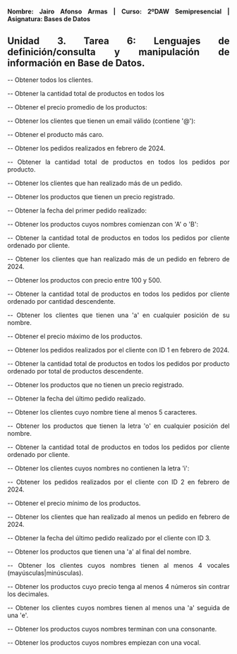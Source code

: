 <div align="justify">

#### **Nombre: Jairo Afonso Armas | Curso: 2ºDAW Semipresencial | Asignatura: Bases de Datos** 

## **Unidad 3. Tarea 6: Lenguajes de definición/consulta y manipulación de información en Base de Datos.**


-- Obtener todos los clientes.


-- Obtener la cantidad total de productos en todos los 


-- Obtener el precio promedio de los productos:


-- Obtener los clientes que tienen un email válido (contiene '@'):


-- Obtener el producto más caro.


-- Obtener los pedidos realizados en febrero de 2024.


-- Obtener la cantidad total de productos en todos los pedidos por producto.


-- Obtener los clientes que han realizado más de un pedido.


-- Obtener los productos que tienen un precio registrado.


-- Obtener la fecha del primer pedido realizado:


-- Obtener los productos cuyos nombres comienzan con 'A' o 'B':


-- Obtener la cantidad total de productos en todos los pedidos por cliente ordenado por cliente.


-- Obtener los clientes que han realizado más de un pedido en febrero de 2024.


-- Obtener los productos con precio entre 100 y 500.


-- Obtener la cantidad total de productos en todos los pedidos por cliente ordenado por cantidad descendente.


-- Obtener los clientes que tienen una 'a' en cualquier posición de su nombre.


-- Obtener el precio máximo de los productos.


-- Obtener los pedidos realizados por el cliente con ID 1 en febrero de 2024.


-- Obtener la cantidad total de productos en todos los pedidos por producto ordenado por total de productos descendente.


-- Obtener los productos que no tienen un precio registrado.


-- Obtener la fecha del último pedido realizado.


-- Obtener los clientes cuyo nombre tiene al menos 5 caracteres.


-- Obtener los productos que tienen la letra 'o' en cualquier posición del nombre.


-- Obtener la cantidad total de productos en todos los pedidos por cliente ordenado por cliente.


-- Obtener los clientes cuyos nombres no contienen la letra 'i':


-- Obtener los pedidos realizados por el cliente con ID 2 en febrero de 2024.


-- Obtener el precio mínimo de los productos.


-- Obtener los clientes que han realizado al menos un pedido en febrero de 2024.


-- Obtener la fecha del último pedido realizado por el cliente con ID 3.


-- Obtener los productos que tienen una 'a' al final del nombre.


-- Obtener los clientes cuyos nombres tienen al menos 4 vocales (mayúsculas|minúsculas).


-- Obtener los productos cuyo precio tenga al menos 4 números sin contrar los decimales.


-- Obtener los clientes cuyos nombres tienen al menos una 'a' seguida de una 'e'.


-- Obtener los productos cuyos nombres terminan con una consonante.


-- Obtener los productos cuyos nombres empiezan con una vocal.


</div>
